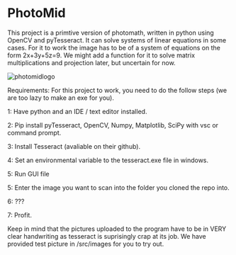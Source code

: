 # PhotoMid

This project is a primtive version of photomath, written in python using OpenCV and pyTesseract. It can solve systems of linear equations in some cases. For it to work the image has to be of a system of equations on the form 2x+3y+5z=9. We might add a function for it to solve matrix multiplications and projection later, but uncertain for now.

![photomidlogo](https://user-images.githubusercontent.com/126884012/234819996-3f6d8a5b-4718-489c-ae39-542cdc4fea6b.png)

Requirements: For this project to work, you need to do the follow steps (we are too lazy to make an exe for you).

1: Have python and an IDE / text editor installed.

2: Pip install pyTesseract, OpenCV, Numpy, Matplotlib, SciPy with vsc or command prompt.

3: Install Tesseract (avaliable on their github).

4: Set an environmental variable to the tesseract.exe file in windows.

5: Run GUI file

5: Enter the image you want to scan into the folder you cloned the repo into.

6: ???

7: Profit.

Keep in mind that the pictures uploaded to the program have to be in VERY clear handwriting as tesseract is suprisingly crap at its job. We have provided test picture in /src/images for you to try out.
